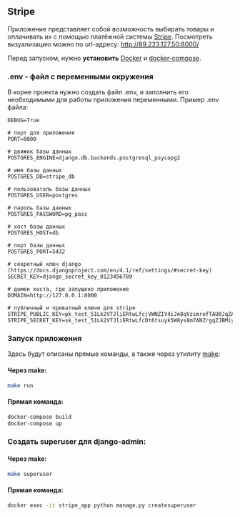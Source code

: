 ## Stripe

Приложение представляет собой возможность выбирать товары и оплачивать их 
с помощью платёжной системы [Stripe](https://stripe.com/docs/checkout/quickstart).
Посмотреть визуализацию можно по url-адресу: http://89.223.127.50:8000/

Перед запуском, нужно **установить** 
[Docker](https://docs.docker.com/install/linux/docker-ce/ubuntu/) и 
[docker-compose](https://docs.docker.com/compose/install/).

### .env - файл с переменными окружения
В корне проекта нужно создать файл .env, 
и заполнить его необходимыми для работы приложения переменными. Пример .env файла:
```
DEBUG=True

# порт для приложения
PORT=8000

# движок базы данных
POSTGRES_ENGINE=django.db.backends.postgresql_psycopg2

# имя базы данных
POSTGRES_DB=stripe_db

# пользователь базы данных
POSTGRES_USER=postgres

# пароль базы данных
POSTGRES_PASSWORD=pg_pass

# хост базы данных
POSTGRES_HOST=db

# порт базы данных
POSTGRES_PORT=5432

# секретный ключ django (https://docs.djangoproject.com/en/4.1/ref/settings/#secret-key)
SECRET_KEY=django_secret_key_0123456789

# домен хоста, где запущено приложение
DOMAIN=http://127.0.0.1:8000

# публичный и приватный ключи для stripe
STRIPE_PUBLIC_KEY=pk_test_51Lk2VTJliERtwLfcjVWNZIY4iJe8qVzimrefTAU0JqZAsH2bt9GYMi8ad3lrBHmbHmfRTz7OI59s0sxT0GL4eaW300N5CpR8R0
STRIPE_SECRET_KEY=sk_test_51Lk2VTJliERtwLfcDt6tsuyk5W8ys8m7ANZrgqZJBMiyffEP0QHuVaS8utcGtII38DHos5atXEI319Gtiy9RgKMo00gjhEJFia
```

### Запуск приложения 
Здесь будут описаны прямые команды, а также через утилиту 
[make](https://habr.com/ru/post/211751/):
#### Через make:
```bash
make run
```
#### Прямая команда:
```bash
docker-compose build
docker-compose up
```

### Создать superuser для django-admin:
#### Через make:
```bash
make superuser
```
#### Прямая команда:
```bash
docker exec -it stripe_app python manage.py createsuperuser
```
